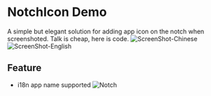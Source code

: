 #  NotchIcon Demo
A simple but elegant solution for adding app icon on the notch when screenshoted.
Talk is cheap, here is code.
![ScreenShot-Chinese](https://raw.githubusercontent.com/Umiiii/NotchIconDemo/Screenshot-Chinese.png)
![ScreenShot-English](https://raw.githubusercontent.com/Umiiii/NotchIconDemo/Screenshot-English.png)


## Feature
- i18n app name supported
![Notch](https://raw.githubusercontent.com/Umiiii/NotchIconDemo/NotchHeight.png)
